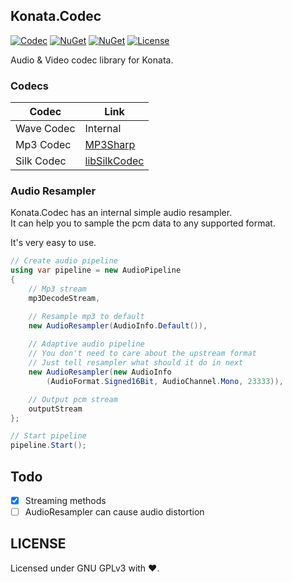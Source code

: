 ## Konata.Codec

[![Codec](https://img.shields.io/badge/Konata-Codec-blue)](#)
[![NuGet](https://img.shields.io/nuget/dt/Konata.Codec)](https://www.nuget.org/packages/Konata.Codec)
[![NuGet](https://img.shields.io/nuget/v/Konata.Codec)](https://www.nuget.org/packages/Konata.Codec)
[![License](https://img.shields.io/static/v1?label=LICENSE&message=GNU%20GPLv3&color=lightrey)](./blob/main/LICENSE)

Audio & Video codec library for Konata.

### Codecs

| Codec | Link |
| ----- | ---- |
| Wave Codec | Internal |
| Mp3 Codec | [MP3Sharp](https://github.com/ZaneDubya/MP3Sharp) |
| Silk Codec | [libSilkCodec](https://github.com/KonataDev/libSilkCodec) |

### Audio Resampler

Konata.Codec has an internal simple audio resampler.  
It can help you to sample the pcm data to any supported format.

It's very easy to use.

```C#
// Create audio pipeline
using var pipeline = new AudioPipeline
{
    // Mp3 stream
    mp3DecodeStream,

    // Resample mp3 to default
    new AudioResampler(AudioInfo.Default()),
    
    // Adaptive audio pipeline
    // You don't need to care about the upstream format
    // Just tell resampler what should it do in next
    new AudioResampler(new AudioInfo
        (AudioFormat.Signed16Bit, AudioChannel.Mono, 23333)),

    // Output pcm stream
    outputStream
};

// Start pipeline
pipeline.Start();
```

## Todo
- [x] Streaming methods
- [ ] AudioResampler can cause audio distortion

## LICENSE

Licensed under GNU GPLv3 with ❤.
